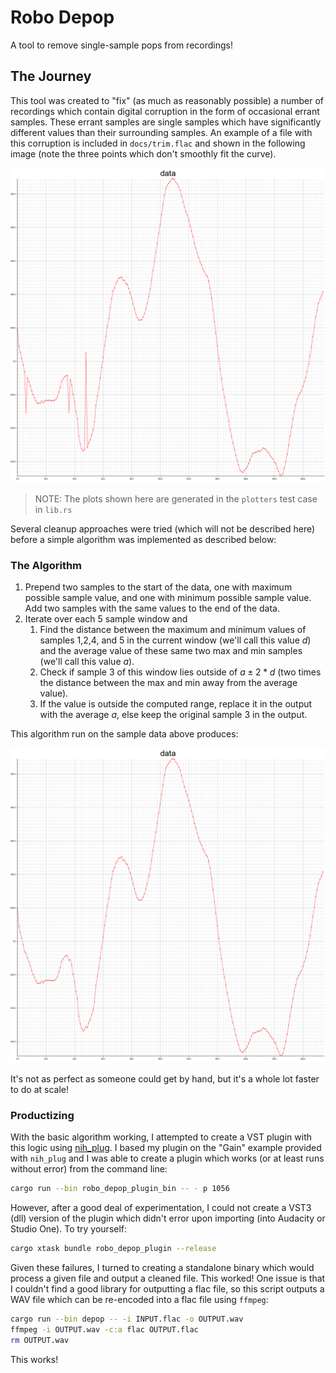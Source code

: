 # Robo Depop

A tool to remove single-sample pops from recordings!

## The Journey

This tool was created to "fix" (as much as reasonably possible) a number of
recordings which contain digital corruption in the form of occasional errant
samples. These errant samples are single samples which have significantly
different values than their surrounding samples. An example of a file with this
corruption is included in `docs/trim.flac` and shown in the following image
(note the three points which don't smoothly fit the curve).

![Graph showing three bad samples](docs/corrupted.png)

> NOTE: The plots shown here are generated in the `plotters` test case in
> `lib.rs`

Several cleanup approaches were tried (which will not be described here) before
a simple algorithm was implemented as described below:

### The Algorithm

1. Prepend two samples to the start of the data, one with maximum possible
   sample value, and one with minimum possible sample value. Add two samples
   with the same values to the end of the data.
2. Iterate over each 5 sample window and
   1. Find the distance between the maximum and minimum values of samples 1,2,4,
      and 5 in the current window (we'll call this value $d$) and the average
      value of these same two max and min samples (we'll call this value $a$).
   2. Check if sample 3 of this window lies outside of $a \pm 2*d$ (two times
      the distance between the max and min away from the average value).
   3. If the value is outside the computed range, replace it in the output with
      the average $a$, else keep the original sample 3 in the output.

This algorithm run on the sample data above produces:

![Graph showing repaired data](docs/fixed.png)

It's not as perfect as someone could get by hand, but it's a whole lot faster to do at scale!

### Productizing

With the basic algorithm working, I attempted to create a VST plugin with this logic using [nih_plug](https://github.com/robbert-vdh/nih-plug). I based my plugin on the "Gain" example provided with `nih_plug` and I was able to create a plugin which works (or at least runs without error) from the command line:

```bash
cargo run --bin robo_depop_plugin_bin -- - p 1056
```

However, after a good deal of experimentation, I could not create a VST3 (dll) version of the plugin which didn't error upon importing (into Audacity or Studio One). To try yourself:

```bash
cargo xtask bundle robo_depop_plugin --release
```

Given these failures, I turned to creating a standalone binary which would process a given file and output a cleaned file. This worked! One issue is that I couldn't find a good library for outputting a flac file, so this script outputs a WAV file which can be re-encoded into a flac file using `ffmpeg`:

```bash
cargo run --bin depop -- -i INPUT.flac -o OUTPUT.wav
ffmpeg -i OUTPUT.wav -c:a flac OUTPUT.flac
rm OUTPUT.wav
```

This works!
